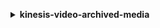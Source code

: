 **<details ><summary style="color:none;">kinesis-video-archived-media</summary><blockquote>**

- **<details><summary style="color:none;"><b><u>get-clip</b></u></summary><blockquote>**

  * **<p style="color:none;">--stream-name</p>**
  * **<p style="color:none;">--stream-arn</p>**
  * **<p style="color:none;">--clip-fragment-selector</p>**
  </br>
  **<p style="color:red;">Description</p>**
  </br>
  ## **Examples**
  ```bash

  ```
  ```json

  ```


- **<details><summary style="color:none;"><b><u>get-dash-streaming-session-url</b></u></summary><blockquote>**

  * **<p style="color:none;">--stream-name</p>**
  * **<p style="color:none;">--stream-arn</p>**
  * **<p style="color:none;">--playback-mode</p>**
  * **<p style="color:none;">--display-fragment-timestamp</p>**
  * **<p style="color:none;">--display-fragment-number</p>**
  * **<p style="color:none;">--dash-fragment-selector</p>**
  * **<p style="color:none;">--expires</p>**
  * **<p style="color:none;">--max-manifest-fragment-results</p>**
  * **<p style="color:none;">--cli-input-json</p>**
  * **<p style="color:none;">--cli-input-yaml</p>**
  * **<p style="color:none;">--generate-cli-skeleton</p>**
  </br>
  **<p style="color:red;">Description</p>**
  </br>
  ## **Examples**
  ```bash

  ```
  ```json

  ```


- **<details><summary style="color:none;"><b><u>get-hls-streaming-session-url</b></u></summary><blockquote>**

  * **<p style="color:none;">--stream-name</p>**
  * **<p style="color:none;">--stream-arn</p>**
  * **<p style="color:none;">--playback-mode</p>**
  * **<p style="color:none;">--hls-fragment-selector</p>**
  * **<p style="color:none;">--container-format</p>**
  * **<p style="color:none;">--discontinuity-mode</p>**
  * **<p style="color:none;">--display-fragment-timestamp</p>**
  * **<p style="color:none;">--expires</p>**
  * **<p style="color:none;">--max-media-playlist-fragment-results</p>**
  * **<p style="color:none;">--cli-input-json</p>**
  * **<p style="color:none;">--cli-input-yaml</p>**
  * **<p style="color:none;">--generate-cli-skeleton</p>**
  </br>
  **<p style="color:red;">Description</p>**
  </br>
  ## **Examples**
  ```bash

  ```
  ```json

  ```


- **<details><summary style="color:none;"><b><u>get-media-for-fragment-list</b></u></summary><blockquote>**

  * **<p style="color:none;">--stream-name</p>**
  * **<p style="color:none;">--stream-arn</p>**
  * **<p style="color:none;">--fragments</p>**
  </br>
  **<p style="color:red;">Description</p>**
  </br>
  ## **Examples**
  ```bash

  ```
  ```json

  ```


- **<details><summary style="color:none;"><b><u>help</b></u></summary><blockquote>**

  * **<p style="color:none;"></p>**
  </br>
  **<p style="color:red;">Description</p>**
  </br>
  ## **Examples**
  ```bash

  ```
  ```json

  ```


- **<details><summary style="color:none;"><b><u>list-fragments</b></u></summary><blockquote>**

  * **<p style="color:none;">--stream-name</p>**
  * **<p style="color:none;">--stream-arn</p>**
  * **<p style="color:none;">--fragment-selector</p>**
  * **<p style="color:none;">--cli-input-json</p>**
  * **<p style="color:none;">--cli-input-yaml</p>**
  * **<p style="color:none;">--starting-token</p>**
  * **<p style="color:none;">--page-size</p>**
  * **<p style="color:none;">--max-items</p>**
  * **<p style="color:none;">--generate-cli-skeleton</p>**
  </br>
  **<p style="color:red;">Description</p>**
  </br>
  ## **Examples**
  ```bash

  ```
  ```json

  ```


</blockquote></details>
</blockquote></details>
</blockquote></details>
</blockquote></details>
</blockquote></details>
</blockquote></details>
</blockquote></details>
